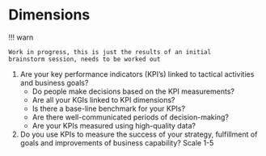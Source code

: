 # Dimensions

!!! warn

    Work in progress, this is just the results of an initial
    brainstorm session, needs to be worked out

1. Are your key performance indicators (KPI’s) linked to
   tactical activities and business goals?
   - Do people make decisions based on the KPI measurements?
   - Are all your KGIs linked to KPI dimensions?
   - Is there a base-line benchmark for your KPIs?
   - Are there well-communicated periods of decision-making?
   - Are your KPIs measured using high-quality data?
2. Do you use KPIs to measure the success of your strategy,
   fulfillment of goals and improvements of 
   business capability? Scale 1-5
